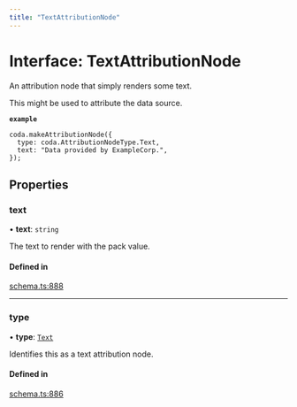 ```yaml
---
title: "TextAttributionNode"
---
```

# Interface: TextAttributionNode

An attribution node that simply renders some text.

This might be used to attribute the data source.

**`example`**
```
coda.makeAttributionNode({
  type: coda.AttributionNodeType.Text,
  text: "Data provided by ExampleCorp.",
});
```

## Properties

### text

• **text**: `string`

The text to render with the pack value.

#### Defined in

[schema.ts:888](https://github.com/coda/packs-sdk/blob/main/schema.ts#L888)

___

### type

• **type**: [`Text`](../enums/AttributionNodeType.md#text)

Identifies this as a text attribution node.

#### Defined in

[schema.ts:886](https://github.com/coda/packs-sdk/blob/main/schema.ts#L886)
